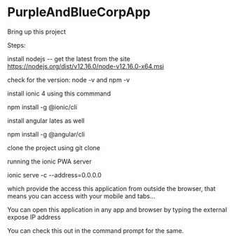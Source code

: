 # PurpleAndBlueCorpApp

Bring up this project 

Steps:

install nodejs -- get the latest from the site
https://nodejs.org/dist/v12.16.0/node-v12.16.0-x64.msi  

check for the version: node -v and npm -v


install ionic 4 using this commmand


npm install -g @ionic/cli

install angular lates as well


npm install -g @angular/cli

clone the project using git clone

running the ionic PWA server

ionic serve -c --address=0.0.0.0

which provide the access this application from outside the browser, that means you can access with your mobile and tabs...

You can open this application in any app and browser by typing the external expose IP address

You can check this out in the command prompt for the same.
